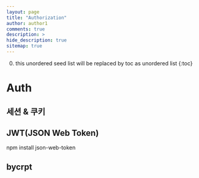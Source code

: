 ```yaml
---
layout: page
title: "Authorization"
author: author1
comments: true
description: >
hide_description: true
sitemap: true
---
```


0. this unordered seed list will be replaced by toc as unordered list 
{:toc}

# Auth

## 세션 & 쿠키

## JWT(JSON Web Token)
npm install json-web-token
## bycrpt
